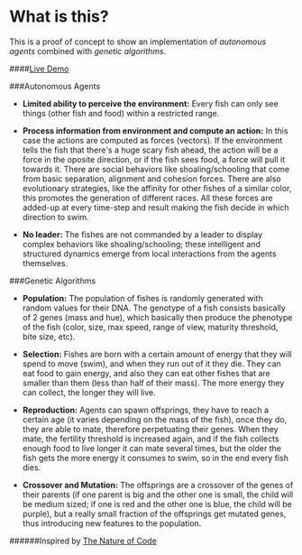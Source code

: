 What is this?
=============

This is a proof of concept to show an implementation of *autonomous agents* combined with *genetic algorithms*.

####[Live Demo](http://cazala.github.io/shoal/)

###Autonomous Agents

- **Limited ability to perceive the environment:** Every fish can only see things (other fish and food) within a restricted range.

- **Process information from environment and compute an action:** In this case the actions are computed as forces (vectors). If the environment tells the fish that there's a huge scary fish ahead, the action will be a force in the oposite direction, or if the fish sees food, a force will pull it towards it. There are social behaviors like shoaling/schooling that come from basic separation, alignment and cohesion forces. There are also evolutionary strategies, like the affinity for other fishes of a similar color, this promotes the generation of different races. All these forces are added-up at every time-step and result making the fish decide in which direction to swim.

- **No leader:** The fishes are not commanded by a leader to display complex behaviors like shoaling/schooling; these intelligent and structured dynamics emerge from local interactions from the agents themselves.

###Genetic Algorithms
	
- **Population:** The population of fishes is randomly generated with random values for their DNA. The genotype of a fish consists basically of 2 genes (mass and hue), which basically then produce the phenotype of the fish (color, size, max speed, range of view, maturity threshold, bite size, etc).

- **Selection:** Fishes are born with a certain amount of energy that they will spend to move (swim), and when they run out of it they die. They can eat food to gain energy, and also they can eat other fishes that are smaller than them (less than half of their mass). The more energy they can collect, the longer they will live.

- **Reproduction:** Agents can spawn offsprings, they have to reach a certain age (it varies depending on the mass of the fish), once they do, they are able to mate, therefore perpetuating their genes. When they mate, the fertility threshold is increased again, and if the fish collects enough food to live longer it can mate several times, but the older the fish gets the more energy it consumes to swim, so in the end every fish dies.

- **Crossover and Mutation:** The offsprings are a crossover of the genes of their parents (if one parent is big and the other one is small, the child will be medium sized; if one is red and the other one is blue, the child will be purple), but a really small fraction of the offsprings get mutated genes, thus introducing new features to the population.

######Inspired by [The Nature of Code](http://natureofcode.com/)
